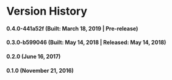 # Version History


#### 0.4.0-441a52f (Built: March 18, 2019 | Pre-release)

#### 0.3.0-b599046 (Built: May 14, 2018 | Released: May 14, 2018)

#### 0.2.0 (June 16, 2017)

#### 0.1.0 (November 21, 2016)